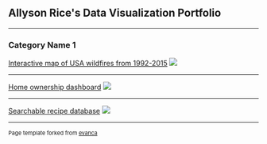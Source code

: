 ## Allyson Rice's Data Visualization Portfolio

 ---

 ### Category Name 1 

 [Interactive map of USA wildfires from 1992-2015](/sample_page)
 <img src="images/dummy_thumbnail.jpg?raw=true"/>

 ---
 [Home ownership dashboard](/pdf/sample_presentation.pdf)
 <img src="images/dummy_thumbnail.jpg?raw=true"/>

 ---
 [Searchable recipe database](http://example.com/)
 <img src="images/dummy_thumbnail.jpg?raw=true"/>


 ---
 <p style="font-size:11px">Page template forked from <a href="https://github.com/evanca/quick-portfolio">evanca</a></p>
 <!-- Remove above link if you don't want to attibute -->
